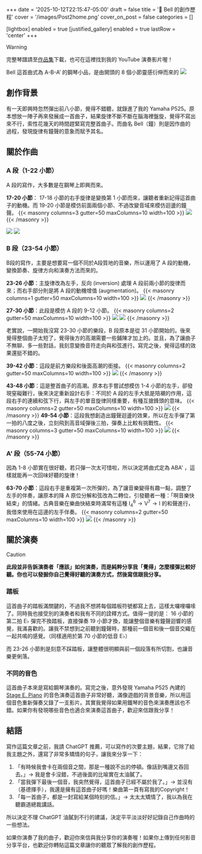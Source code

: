 +++
date = '2025-10-12T22:15:47-05:00'
draft = false
title = '🔔 Bell 的創作歷程'
cover = '/images/Post2home.png'
cover_on_post = false
categories = []

[lightbox]
  enabled = true
[justified_gallery]
  enabled = true
  lastRow = 'center'
+++
> [!WARNING]
> 完整琴譜請至[作品集](/portfolio/)下載，也可在這裡找到我的 YouTube 演奏影片喔！

Bell 這首曲式為 A-B-A’ 的鋼琴小品，是由開頭的 8 個小節靈感衍伸而來的
![](/images/Post/2/1.png)

## 創作背景
有一天即興時忽然彈出前八小節，覺得不錯聽，就錄進了我的 Yamaha P525。原本想放一陣子再來發展成一首曲子，結果旋律不斷不斷在腦海裡盤旋，覺得不寫出來不行，索性花幾天的時間趕緊寫完整首曲子。而曲名 Bell（鐘）則是因作曲的過程，發現旋律有鐘聲的意象而賦予其名。

## 關於作曲
### A 段（1-22 小節）
A 段的寫作，大多數是在鋼琴上即興而來。

**17-20 小節**：
17-18 小節的右手旋律是變換第 1 小節而來，讓聽者重新記得這首曲子的動機。而 19-20 小節是模仿前面兩個小節、不過改變音域來模仿迴盪的鐘聲。
{{< masonry columns=3 gutter=50 maxColumns=10 width=100 >}}
![](/images/Post/2/2.png)
{{< /masonry >}}

![](/images/Post/2/3.png)
![](/images/Post/2/4.png)

### B 段（23-54 小節）
B段的寫作，主要是想要寫一個不同於A段質地的音樂，所以運用了 A 段的動機，變換節奏、旋律方向和演奏方法而來的。

**23-26 小節**：主旋律改為左手，反向 (inversion) 處理 A 段前兩小節的旋律而來；而右手部分則是將 A 段的動機增值 (augmentation)。
{{< masonry columns=1 gutter=50 maxColumns=10 width=100 >}}
![](/images/Post/2/5.png)
{{< /masonry >}}



**27-30 小節**：此段是模仿 A 段的 9-12 小節。
{{< masonry columns=2 gutter=50 maxColumns=10 width=100 >}}
![](/images/Post/2/8.png)
![](/images/Post/2/7.png)
{{< /masonry >}}


老實說，一開始我沒寫 23-30 小節的樂段，B 段原本是從 31 小節開始的。後來覺得整個曲子太短了，覺得後方的高潮需要一些鋪陳才加上的。並且，為了讓曲子不無聊、多一些對話，我刻意變換音符走向與和弦進行。寫完之後，覺得這樣的效果還挺不錯的。

**39-42 小節**：這段是前方樂段和後面高潮的銜接。
{{< masonry columns=2 gutter=50 maxColumns=10 width=100 >}}
![](/images/Post/2/9.png)
{{< /masonry >}}

**43-48 小節**：這是整首曲子的高潮。原本右手嘗試想模仿 1-4 小節的左手，卻發現窒礙難行，後來決定重新設計右手：不同於 A 段的左手大抵是陪襯的作用，這段右手的連續和弦下行，與左手的單音旋律同樣重要，有種互搶鋒頭的意味。
{{< masonry columns=2 gutter=50 maxColumns=10 width=100 >}}
![](/images/Post/2/10.png)
{{< /masonry >}}
**49-54 小節**：這段我想創造出鐘聲迴盪的效果，所以在左手彈了第一拍的八度之後，立刻飛到高音域彈後三拍，彈奏上比較有挑戰性。
{{< masonry columns=3 gutter=50 maxColumns=10 width=100 >}}
![](/images/Post/2/11.png)
{{< /masonry >}}
### A' 段（55-74 小節）
因為 1-8 小節實在很好聽，若只彈一次太可惜啦，所以決定將曲式定為 ABA' ，這樣就能再一次回味好聽的旋律！

**63-70 小節**：這段右手是重複第一次所彈的，為了讓音樂變得有趣一點，調整了左手的伴奏，讓原本的降 A 原位分解和弦改為二轉位，引發聽者一種：「啊音樂快結束」的情緒。古典音樂在樂曲快結束時滿常有這種 $\mathrm{I}^6_4 \rightarrow \mathrm{V}^7 \rightarrow \mathrm{I}$ 的和聲進行，我借來使用在這邊的左手伴奏。
{{< masonry columns=2 gutter=50 maxColumns=10 width=100 >}}
![](/images/Post/2/12.png)
{{< /masonry >}}
## 關於演奏
> [!Caution]
> **此段並非告訴演奏者「應該」如何演奏，而是純粹分享我「覺得」怎麼樣彈比較好聽。你也可以發掘你自己覺得好聽的演奏方式，然後寫信跟我分享。**

### 踏板
這首曲子的踏板滿關鍵的，不過我不想將每個踏板符號都寫上去，這樣太囉哩囉嗦了。同時我也接受別的演奏者和我有不同的詮釋方式。值得一提的是： 16 小節的第二拍 E♭ 彈完不換踏板，直接彈奏 19 小節才換，能讓整個音樂有鐘聲迴響的感覺，我滿喜歡的。讓我不禁想到之前聽到鐘聲時，那種前一個音和後一個音交織在一起共鳴的感覺。（同樣適用於第 70 小節的低音 E♭）

而 23-26 小節則是刻意不踩踏板，讓整體很明顯與前一個段落有所切割，也讓音樂更俐落。

### 不同的音色
這首曲子本來是寫給鋼琴演奏的。寫完之後，意外發現 Yamaha P525 內建的 [Stage E. Piano](https://www.youtube.com/watch?v=3qoF04GK2zI) 的音色演奏這首曲子非常好聽，滿像遊戲的背景音樂，所以用這個音色重新彈奏又錄了一支影片。其實我覺得如果用鐵琴的音色來演奏應該也不錯。如果你有發現哪些音色也適合來演奏這首曲子，歡迎來信跟我分享！

## 結語
寫作這篇文章之前，我請 ChatGPT 推薦，可以寫作的次要主題，結果，它除了給我主題之外，還寫了非常多矯情的句子，讓我來分享一下：
1. 「有時候我會卡在兩個音之間，那是一種說不出的停頓。像話到嘴邊又吞回去。」$\rightarrow$ 我是會卡沒錯，不過後面的比喻實在太油膩了。
2. 「當我彈下最後一個音，我突然覺得，這首曲子已經不屬於我了。」$\rightarrow$ 並沒有（基德揮手），我還是擁有這首曲子好嗎！樂曲第一頁有寫我的Copyright！
3. 「每一首曲子，都是一封寫給某個時刻的信。」$\rightarrow$ 太太太矯情了，我以為我在聽霸道總裁講話。

所以決定不理 ChatGPT 油膩到不行的建議，決定平平淡淡好好記錄自己作曲時的一些想法。

如果你演奏了我的曲子，歡迎你來信與我分享你的演奏喔！如果你上傳到任何影音分享平台，也歡迎你轉貼這篇文章讓你的聽眾了解我的創作歷程。


